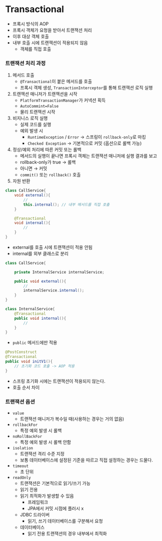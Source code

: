 # Transactional

- 프록시 방식의 AOP
- 프록시 객체가 요청을 받아서 트랜잭션 처리
- 이후 대상 객체 호출
- 내부 호출 시에 트랜잭션이 적용되지 않음
  - 객체를 직접 호출

### 트랜잭션 처리 과정

1. 메서드 호출
   - `@Transactional`이 붙은 메서드를 호출
   - 프록시 객체 생성, `TransactionInterceptor`를 통해 트랜잭션 로직 실행
2. 트랜잭션 매니저가 트랜잭션을 시작
   - `PlatformTransactionManager`가 커넥션 획득
   - `AutoCommint=False`
   - 물리 트랜잭션 시작
3. 비지니스 로직 실행
   - 실제 코드를 실행
   - 예외 발생 시
     - `RuntimeException` / `Error` → 스프링이 `rollback-only`로 마킹
     - `Checked Exception` → 기본적으로 커밋 (옵션으로 롤백 가능)
4. 정상/예외 처리에 따른 커밋 또는 롤백
   - 메서드의 실행이 끝나면 프록시 객체는 트랜잭션 매니저에 실행 결과를 보고
   - rollback-only가 true → 롤백
   - 아니면 → 커밋
   - `commit()` 또는 `rollback()` 호출
5. 자원 반환

```java
class CallService{
	void external(){
		//
		this.internal(); // 내부 메서드를 직접 호출
	}

	@Transactional
	void internal(){
		//
	}
}
```

- external를 호출 시에 트랜잭션이 적용 안됨
- internal를 외부 클래스로 분리

```java
class CallService{

	private InternalService internalService;

	public void external(){
		//
		internalService.internal();
	}
}

class InternalService{
	@Transactional
	public void internal(){
		//
	}
}
```

- `public` 메서드에만 적용

```java
@PostConstruct
@Transactional
public void initV1(){
	// 초기화 코드 호출 -> AOP 적용
}
```

- 스프링 초기화 시에는 트랜잭션이 적용되지 않는다.
- 호출 순서 차이

### 트랜잭션 옵션

- `value`
  - 트랜잭션 매니저가 복수일 때(사용하는 경우는 거의 없음)
- `rollbackFor`
  - 특정 예외 발생 시 롤백
- `noRollBackFor`
  - 특정 예외 발생 시 롤백 안함
- `isolation`
  - 트랜잭션 격리 수준 지정
  - 보통 데이터베이스에 설정된 기준을 따르고 직접 설정하는 경우는 드물다.
- `timeout`
  - 초 단위
- `readOnly`
  - 트랜잭션은 기본적으로 읽기/쓰기 가능
  - 읽기 전용
  - 읽기 최적화가 발생할 수 있음
    - 프레임워크
    - JPA에서 커밋 시점에 플러시 x
  - JDBC 드라이버
    - 읽기, 쓰기 데이터베이스를 구분해서 요청
  - 데이터베이스
    - 읽기 전용 트랜잭션의 경우 내부에서 최적화
